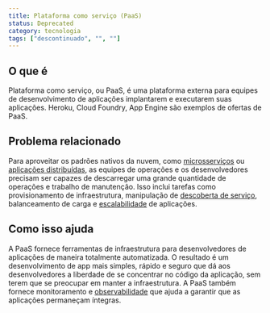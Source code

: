 ```yaml
---
title: Plataforma como serviço (PaaS)
status: Deprecated
category: tecnologia
tags: ["descontinuado", "", ""]
---
```


## O que é

Plataforma como serviço, ou PaaS, é uma plataforma externa para equipes de desenvolvimento de aplicações implantarem e executarem suas aplicações. Heroku, Cloud Foundry, App Engine são exemplos de ofertas de PaaS.

## Problema relacionado

Para aproveitar os padrões nativos da nuvem, como [microsserviços](/microservices/) ou [aplicações distribuídas](/distributed-apps/), as equipes de operações e os desenvolvedores precisam ser capazes de descarregar uma grande quantidade de operações e trabalho de manutenção. Isso inclui tarefas como provisionamento de infraestrutura, manipulação de [descoberta de serviço](/service-discovery/), balanceamento de carga e [escalabilidade](/pt-br/scalability/) de aplicações.

## Como isso ajuda

A PaaS fornece ferramentas de infraestrutura para desenvolvedores de aplicações de maneira totalmente automatizada. O resultado é um desenvolvimento de app mais simples, rápido e seguro que dá aos desenvolvedores a liberdade de se concentrar no código da aplicação, sem terem que se preocupar em manter a infraestrutura. A PaaS também fornece monitoramento e [observabilidade](/observability/) que ajuda a garantir que as aplicações permaneçam íntegras.
